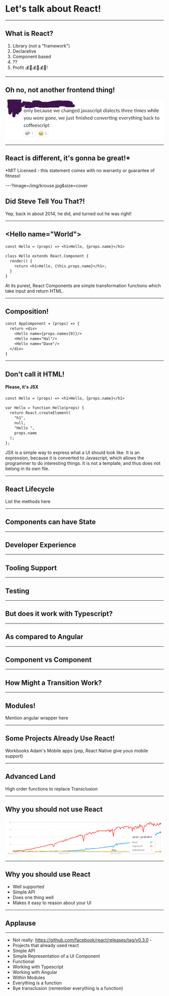 # Let's talk about React!

---
## What is React?

1. Library (not a "framework")
2. Declarative
3. Component based 
4. ??
5. Profit 💰🤑💰🤑💰🤑!

---
## Oh no, not another frontend thing!

![angst](/img/frontend-angst.jpg)

---
## React is different, it's gonna be great!*

*MIT Licensed - this statement comes with no warranty or guarantee of fitness!

---?image=/img/krouse.jpg&size=cover
## Did Steve Tell You That?!

Yep, back in about 2014, he did, and turned out he was right!

---
## &lt;Hello name="World">

```
const Hello = (props) => <h1>Hello, {props.name}</h1>
```

```
class Hello extends React.Component {
  render() {
    return <h1>Hello, {this.props.name}</h1>;
  }
}
```

At its purest, React Components are simple transformation functions which take input and return HTML.

---
## Composition!

```
const AppComponent = (props) => {
  return <div>
    <Hello name={props.names[0]}/>
    <Hello name="Hal"/>
    <Hello name="Dave"/>
  </div>
}
```

---
## Don't call it HTML!

#### Please, it's JSX

```
const Hello = (props) => <h1>Hello, {props.name}</h1>
```

```
var Hello = function Hello(props) {
  return React.createElement(
    "h1",
    null,
    "Hello ",
    props.name
  );
};
```

JSX is a simple way to express what a UI should look like. It is an expression, because it is converted to Javascript, which allows the programmer to do interesting things. It is not a template, and thus does not belong in its own file.

---
## React Lifecycle

List the methods here

---
## Components can have State



---
## Developer Experience

---
## Tooling Support

---
## Testing

---
## But does it work with Typescript?

---
## As compared to Angular

---
## Component vs Component

---
## How Might a Transition Work?

---
## Modules!

Mention angular wrapper here

---
## Some Projects Already Use React!

Workbooks
Adam's Mobile apps (yep, React Native give yous mobile support)

---
## Advanced Land

High order functions to replace Transclusion

---
## Why you should not use React

![pop](/img/popularity.png)

---
## Why you should use React

* Well supported
* Simple API
* Does one thing well
* Makes it easy to reason about your UI

---
## Applause

---
- Not really: https://github.com/facebook/react/releases/tag/v0.3.0 -
- Projects that already used react
- Simple API
- Simple Representation of a UI Component
- Functional
- Working with Typescript
- Working with Angular
- Within Modules
- Everything is a function
- Bye transclusion (remember everything is a function)


# 
